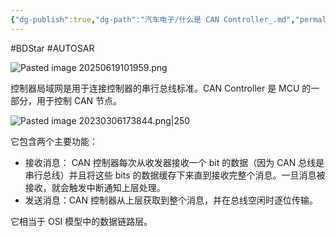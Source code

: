 ```yaml
---
{"dg-publish":true,"dg-path":"汽车电子/什么是 CAN Controller_.md","permalink":"/汽车电子/什么是 CAN Controller_/","created":"2020-01-17T17:26:33.000+08:00","updated":"2025-06-19T10:21:36.000+08:00"}
---
```


#BDStar #AUTOSAR 

![Pasted image 20250619101959.png](/img/user/0.Asset/resource/Pasted%20image%2020250619101959.png)

控制器局域网是用于连接控制器的串行总线标准。CAN Controller 是 MCU 的一部分，用于控制 CAN 节点。

![Pasted image 20230306173844.png|250](/img/user/0.Asset/resource/Pasted%20image%2020230306173844.png)

它包含两个主要功能：

- 接收消息：  CAN 控制器每次从收发器接收一个 bit 的数据（因为 CAN 总线是串行总线）并且将这些 bits 的数据缓存下来直到接收完整个消息。一旦消息被接收，就会触发中断通知上层处理。
- 发送消息：CAN 控制器从上层获取到整个消息，并在总线空闲时逐位传输。

它相当于 OSI 模型中的数据链路层。
